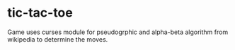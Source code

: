# tic-tac-toe
Game uses curses module for pseudogrphic and alpha-beta algorithm from wikipedia to determine the moves.
